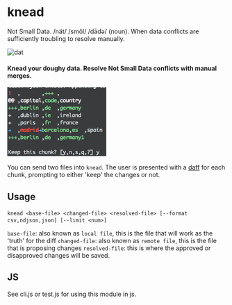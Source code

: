 # knead

Not Small Data. /nät/ /smôl/ /dādə/ (noun).
When data conflicts are sufficiently troubling to resolve manually.

![dat](http://img.shields.io/badge/Development%20sponsored%20by-dat-green.svg?style=flat)

#### Knead your doughy data. Resolve Not Small Data conflicts with manual merges.

![diff](/images/diff.png)

You can send two files into `knead`. The user is presented with a [daff](https://github.com/paulfitz/daff) for each chunk, prompting to either 'keep' the changes or not.

## Usage

```
knead <base-file> <changed-file> <resolved-file> [--format csv,ndjson,json] [--limit <num>]
```

`base-file`: also known as `local file`, this is the file that will work as the 'truth' for the diff
`changed-file`: also known as `remote file`, this is the file that is proposing changes
`resolved-file`: this is where the approved or disapproved changes will be saved.


## JS

See cli.js or test.js for using this module in js.